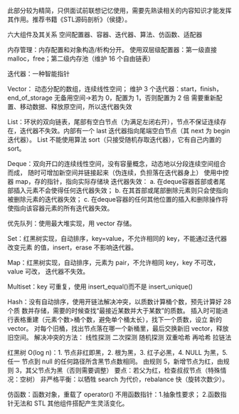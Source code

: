 此部分较为精简，只供面试前联想记忆使用，需要先熟读相关的内容知识才能发挥其作用。推荐书籍《STL源码剖析》（侯捷）。

六大组件及其关系 
空间配置器、容器、迭代器、算法、仿函数、适配器

内存管理：内存配置和对象构造/析构分开。 
使用双层级配置器：第一级直接 malloc，free；第二级内存池（维护 16 个自由链表）

迭代器：一种智能指针

Vector： 动态分配的数组，连续线性空间； 
维护 3 个迭代器：start，finish，end_of_storage 
无备用空间->若为 0，配置为 1，否则配置为 2 倍 
需要重新配置、移动数据、释放原空间，所以迭代器失效

List：环状的双向链表，尾部有空白节点（为满足左闭右开），节点不保证连续存在，迭代器不失效。内部有一个 last 迭代器指向尾端空白节点（其 next 为 begin 迭代器）。 
List 不能使用算法 sort（只接受随机存取迭代器），它有自己内置的 sort。

Deque：双向开口的连续线性空间，没有容量概念，动态地以分段连续空间组合而成， 随时可增加新空间并链接起来（伪连续，负担落在迭代器身上） 
使用中控器 map，存的指针，指向实际存储块 
迭代器失效： 
a. 在deque容器首部或者尾部插入元素不会使得任何迭代器失效； 
b. 在其首部或尾部删除元素则只会使指向被删除元素的迭代器失效； 
c. 在deque容器的任何其他位置的插入和删除操作将使指向该容器元素的所有迭代器失效。

优先队列：使用最大堆实现，用 vector 存储。

Set：红黑树实现，自动排序，key=value，不允许相同的 key，不能通过迭代器改变元素 的值，insert，erase 不影响迭代器。

Map：红黑树实现，自动排序，元素为 pair，不允许相同 key，key 不可改，value 可改， 迭代器不失效。

Multiset：key 可重复，使用 insert_equal()而不是 insert_unique()

Hash：没有自动排序，使用开链法解决冲突，以质数计算桶个数，预先计算好 28 个质 数并存储，需要的时候查找“最接近某数并大于某数”的质数。 
插入时可能进行表格重建（元素个数>桶个数，避免单个桶太长），找下一个质数，设立 新的 vector。 
对每个旧桶，找出节点落在哪一个新桶里，最后交换新旧 vector，释放旧空间。 
解决冲突的方法： 
线性探测 
二次探测 
随机探测 
双重哈希 
再哈希 
拉链法

红黑树 O(log n)：1. 节点非红即黑，2. 根为黑，3. 红子必黑，4. NULL 为黑，5. 任一 节点到 null 的任何路径所含黑节点数相同。
由规则 5，新增节点为红，由规则 3，其父节点为黑（否则需要调整） 
要点：若父为红，检查叔叔节点（特殊情况：空树） 
非严格平衡：以牺牲 search 为代价，rebalance 快（旋转次数少）。

仿函数：函数对象，重载了 operator() 
不用函数指针：1.抽象性要求； 2.函数指针无法和 STL 其他组件搭配产生灵活变化。
